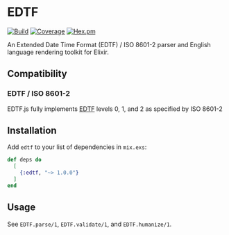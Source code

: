 # EDTF

[![Build](https://github.com/nulib/edtf_ex/actions/workflows/build.yml/badge.svg)](https://github.com/nulib/edtf_ex/actions/workflows/build.yml)
[![Coverage](https://coveralls.io/repos/github/nulib/edtf_ex/badge.svg?branch=main)](https://coveralls.io/github/nulib/edtf_ex?branch=main)
[![Hex.pm](https://img.shields.io/hexpm/v/edtf_ex.svg)](https://hex.pm/packages/authoritex)

An Extended Date Time Format (EDTF) / ISO 8601-2 parser and English language rendering
toolkit for Elixir.

## Compatibility

### EDTF / ISO 8601-2
EDTF.js fully implements [EDTF](http://www.loc.gov/standards/datetime)
levels 0, 1, and 2 as specified by ISO 8601-2

## Installation

Add `edtf` to your list of dependencies in `mix.exs`:

```elixir
def deps do
  [
    {:edtf, "~> 1.0.0"}
  ]
end
```

## Usage

See `EDTF.parse/1`, `EDTF.validate/1`, and `EDTF.humanize/1`.
